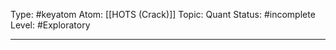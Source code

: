 Type: #keyatom 
Atom: [[HOTS (Crack)]]
Topic: Quant 
Status: #incomplete 
Level: #Exploratory 

----
